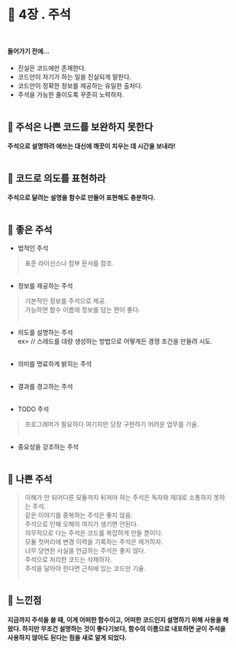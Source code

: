 # :speech_balloon: 4장 . 주석<br><br>


#### 들어가기 전에...    
* 진실은 코드에만 존재한다.   
* 코드만이 자기가 하는 일을 진실되게 말한다.    
* 코드만이 정확한 정보를 제공하는 유일한 출처다.   
* 주석을 가능한 줄이도록 꾸준히 노력하자.<br><br>

## :pushpin: 주석은 나쁜 코드를 보완하지 못한다<br>
#### 주석으로 설명하려 애쓰는 대신에 깨끗이 치우는 데 시간을 보내라!<br><br>


## :pushpin: 코드로 의도를 표현하라<br>
#### 주석으로 달려는 설명을 함수로 만들어 표현해도 충분하다.<br><br>


## :pushpin: 좋은 주석<br>
* 법적인 주석   
> 표준 라이선스나 첨부 문서를 참조.<br><br>

* 정보를 제공하는 주석  
> 기본적인 정보를 주석으로 제공.   
> 가능하면 함수 이름에 정보를 담는 편이 좋다.<br><br>

* 의도를 설명하는 주석   
    ex> // 스레드를 대량 생성하는 방법으로 어떻게든 경쟁 조건을 만들려 시도.<br><br>

* 의미를 명료하게 밝히는 주석<br><br>

* 결과를 경고하는 주석<br><br>

* TODO 주석   
> 프로그래머가 필요하다 여기지만 당장 구현하기 어려운 업무를 기술.<br><br>

* 중요성을 강조하는 주석<br><br>

## :pushpin: 나쁜 주석<br>
> 이해가 안 되어다른 모듈까지 뒤져야 하는 주석은 독자와 제대로 소통하지 못하는 주석.   
> 같은 이야기를 중복하는 주석은 좋지 않음.   
> 주석으로 인해 오해의 여지가 생기면 안된다.   
> 의무적으로 다는 주석은 코드를 복잡하게 만들 뿐이다.   
> 모듈 첫머리에 변경 이력을 기록하는 주석은 제거하자.   
> 너무 당연한 사실을 언급하는 주석은 좋지 않다.   
> 주석으로 처리한 코드는 삭제하자.    
> 주석을 달아야 한다면 근처에 있는 코드만 기술.<br><br>

## :pushpin: 느낀점<br>
#### 지금까지 주석을 쓸 때, 이게 어떠한 함수이고, 어떠한 코드인지 설명하기 위해 사용을 해왔다. 하지만 무조건 설명하는 것이 좋다기보다, 함수의 이름으로 내포하면 굳이 주석을 사용하지 않아도 된다는 점을 새로 알게 되었다.  




